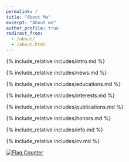 ```yaml
---
permalink: /
title: "About Me"
excerpt: "About me"
author_profile: true
redirect_from: 
  - /about/
  - /about.html
---
```


<span class='anchor' id='about-me'></span>
{% include_relative includes/intro.md %}

{% include_relative includes/news.md %}

{% include_relative includes/educations.md %}

{% include_relative includes/interests.md %}

{% include_relative includes/publications.md %}

{% include_relative includes/honors.md %}

{% include_relative includes/info.md %}

{% include_relative includes/cv.md %}

<a href="https://info.flagcounter.com/DRHx"><img src="https://s11.flagcounter.com/count/DRHx/bg_FFFFFF/txt_000000/border_CCCCCC/columns_5/maxflags_5/viewers_0/labels_1/pageviews_1/flags_0/percent_0/" alt="Flag Counter" border="0"></a>
